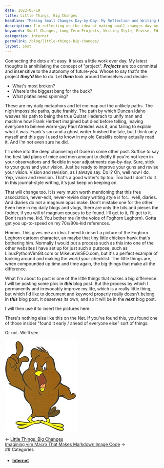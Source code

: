 ```yaml
---
date: 2022-05-19
title: Little Things, Big Changes
headline: "Making Small Changes Day-by-Day: My Reflection and Writing Revisions"
description: I'm reflecting on the idea of making small changes day-by-day rather than committing to long-term projects. I'm also revising and editing my writing style, and I'm excited to share something that isn't yet on the internet. Read my blog post to find out what it is and to learn more about making permanent changes in my life.
keywords: Small Changes, Long-Term Projects, Writing Style, Revise, Edit, Permanent Changes, Life, Pictures, Insider, Internet
categories: internet
permalink: /blog/little-things-big-changes/
layout: post
---
```



Connecting the dots ain't easy. It takes a little work ever day. My latest
thoughts is annihilating the concept of "project". ***Projects*** are too
committal and insensitive to the autonomy of future-you. Whose to say that's
the project ***they'd*** like to do. Let ***them*** look around themselves and
decide:

- What's most broken?
- Where's the biggest bang for the buck?
- What plates need spinning?

These are my daily metaphors and let me map out the unlikely paths. The nigh
impossible paths, quite frankly. The path by which Duncan Idaho weaves his path
to being the true Quizat Haderach to unify man and machine how Frank Herbert
imagined but died before telling, leaving everyone to believe worm-guy Paul
Atreides was it, and failing to explain what it was. Frank's son and a ghost
writer finished the tale, but I think only myself and this guy I used to know
in my old Catskills colony actually read it. And I'm not even sure he did.

I'll delve into the deep channeling of Dune in some other post. Suffice to say
the best laid plans of mice and men amount to diddly if you're not keen in your
observations and flexible in your adjustments day-by-day. Sure, stick to your
guns and your vision. Just be ready to improve your guns and revise your
vision. Vision and revision, as I always say. Do I? Oh, well now I do. Yep,
vision and revision. That's a good writer's tip too. Too bad I don't do it in
this journal-style writing, it's just keep on keeping on.

That will change too. It is very much worth mentioning that this free
association, never-edit, never-revise diary writing style is for... well,
diaries. And diaries do not a magnum opus make. Don't mistake one for the
other. Even here in my daily blogs and vlogs, there are only the bits and
pieces&nbsp;the fodder, if you will&nbsp;of magnum opuses to be found. I'll get
to it, I'll get to it. Don't rush me, kid. You bother me (in the voice of
Foghorn Leghorn). Gotta get you up-to-speed on my 70s/80s-kid references.

Hmmm. This gives me an idea. I need to insert a picture of the Foghorn Leghorn
cartoon character, an maybe that tiny little chicken-hawk that's bothering him.
Normally I would put a process such as this into one of the other websites I
have set up for just such a purpose, such as LinuxPythonVimGit.com or
MikeLevinSEO.com, but it's a perfect example of looking around and making the
world your checklist. The little things are, when compounded up time and time
again, the big things that make all the difference.

What I'm about to post is one of the little things that makes a big difference.
I will be posting some pics in ***this*** blog post. But the process by which I
permanently and irrevocably improve my life, which is a really little thing,
but which I'd like to document and keyword properly really doesn't belong in
***this*** blog post. It deserves its own, and so it will be in the ***next***
blog post.

I will then use it to insert the pictures here.

There's nothing else like this on the Net. If you've found this, you found one
of those insider "found it early / ahead of everyone else" sort of things.

Or not. We'll see.

![Chicken Hawk From Foghorn Leghorn](/assets/images/chicken-hawk-from-foghorn-leghorn.jpg)

<div class="post-nav"><div class="post-nav-prev"><span class="arrow">&larr;&nbsp;</span><a href="/blog/little-things-big-changes">Little Things, Big Changes</a></div><div class="post-nav-next"><a href="/blog/imagining-vim-macro-that-makes-markdown-image-code">Imagining vim Macro That Makes Markdown Image Code</a><span class="arrow">&nbsp;&rarr;</span></div></div>
## Categories

<ul>
<li><h4><a href='/internet/'>Internet</a></h4></li></ul>